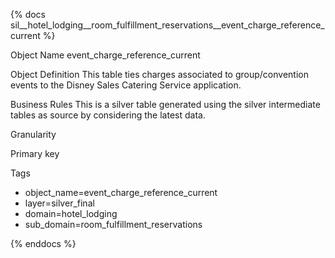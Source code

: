{% docs sil__hotel_lodging__room_fulfillment_reservations__event_charge_reference_current %}

Object Name
event_charge_reference_current

Object Definition
This table ties charges associated to group/convention events to the Disney Sales Catering Service application.

Business Rules
This is a silver table generated using the silver intermediate tables as source by considering the latest data.

Granularity

Primary key

Tags
- object_name=event_charge_reference_current
- layer=silver_final
- domain=hotel_lodging
- sub_domain=room_fulfillment_reservations

{% enddocs %}